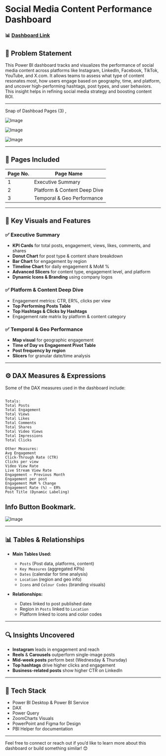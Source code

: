 # Social Media Content Performance Dashboard

### 📊 [Dashboard Link](https://app.powerbi.com/groups/me/reports/384d017e-e935-44dc-9e7d-1626c1a36de1/ReportSection)

## 📌 Problem Statement

This Power BI dashboard tracks and visualizes the performance of social media content across platforms like Instagram, LinkedIn, Facebook, TikTok, YouTube, and X.com. It allows teams to assess what type of content resonates most, how users engage based on geography, time, and platform, and uncover high-performing hashtags, post types, and user behaviors. This insight helps in refining social media strategy and boosting content ROI.

---

Snap of Dashboad Pages (3) ,

![Image](https://github.com/user-attachments/assets/67c615bb-5a72-459e-a9b2-020fbc236b53)

![Image](https://github.com/user-attachments/assets/75b3ca99-3fc7-418e-9ec6-ef3d620a2aff)

![Image](https://github.com/user-attachments/assets/bb21c2a9-6a68-48aa-9b6c-d778de931d81)

---

## 📄 Pages Included

| Page No. | Page Name                  |
|----------|----------------------------|
| 1        | Executive Summary          |
| 2        | Platform & Content Deep Dive |
| 3        | Temporal & Geo Performance |

---

## 🧩 Key Visuals and Features

### ✅ Executive Summary
- **KPI Cards** for total posts, engagement, views, likes, comments, and shares  
- **Donut Chart** for post type & content share breakdown  
- **Bar Chart** for engagement by region  
- **Timeline Chart** for daily engagement & MoM %  
- **Advanced Slicers** for content type, engagement level, and platform  
- **Dynamic Icons & Branding** using company logos

### ✅ Platform & Content Deep Dive
- Engagement metrics: CTR, ER%, clicks per view  
- **Top Performing Posts Table**  
- **Top Hashtags & Clicks by Hashtags**  
- Engagement rate matrix by platform & content category  

### ✅ Temporal & Geo Performance
- **Map visual** for geographic engagement  
- **Time of Day vs Engagement Pivot Table**  
- **Post frequency by region**  
- **Slicers** for granular date/time analysis  

---

## ⚙️ DAX Measures & Expressions

Some of the DAX measures used in the dashboard include:

```📐 Key Measures:

Totals: 
Total Posts
Total Engagement
Total Views
Total Likes
Total Comments
Total Shares
Total Video Views
Total Impressions
Total Clicks

Other Measures:
Avg Engagement
Click-Through Rate (CTR)
Clicks per view
Video View Rate
Live Stream View Rate
Engagement – Previous Month
Engagement per post
Engagement MoM % Change
Engagement Rate (%) – ER%
Post Title (Dynamic Labeling)

```
## Info Button Bookmark. 

![Image](https://github.com/user-attachments/assets/0aa690b7-c024-43ad-9d9e-14b9b9c14ea3)

---

## 📊 Tables & Relationships

- **Main Tables Used:**
  - `Posts` (Post data, platforms, content)
  - `Key Measures` (aggregated KPIs)
  - `Dates` (calendar for time analysis)
  - `Location` (region and geo info)
  - `Icons` and `Colour Codes` (branding visuals)

- **Relationships:**
  - Dates linked to post published date  
  - Region in `Posts` linked to `Location`  
  - Platform linked to icons and color codes  

---


## 🔍 Insights Uncovered

- **Instagram** leads in engagement and reach  
- **Reels** & **Carousels** outperform single-image posts  
- **Mid-week posts** perform best (Wednesday & Thursday)  
- **Top hashtags** drive higher clicks and engagement  
- **Business-related posts** show higher CTR on LinkedIn  

---

## 🚀 Tech Stack

- Power BI Desktop & Power BI Service  
- DAX  
- Power Query  
- ZoomCharts Visuals
- PowerPoint and Figma for Design
- PBI Helper for documentation

---

Feel free to connect or reach out if you’d like to learn more about this dashboard or build something similar! 😊

